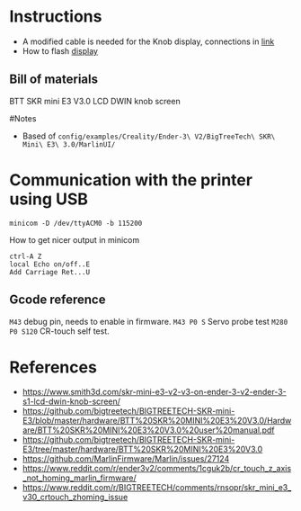 # Instructions

* A modified cable is needed for the Knob display, connections in [link](https://www.smith3d.com/skr-mini-e3-v2-v3-on-ender-3-v2-ender-3-s1-lcd-dwin-knob-screen/)
* How to flash [display](https://3dprinting.stackexchange.com/questions/21729/how-to-successfully-flash-a-dacai-lcd-screen-of-a-creality-ender-3-v2)

## Bill of materials
BTT SKR mini E3 V3.0
LCD DWIN knob screen

#Notes
* Based of `config/examples/Creality/Ender-3\ V2/BigTreeTech\ SKR\ Mini\ E3\ 3.0/MarlinUI/`

# Communication with the printer using USB
```
minicom -D /dev/ttyACM0 -b 115200
```
How to get nicer output in minicom
```
ctrl-A Z
local Echo on/off..E
Add Carriage Ret...U
```

## Gcode reference
`M43` debug pin, needs to enable in firmware.
`M43 P0 S` Servo probe test
`M280 P0 S120` CR-touch self test.



# References
* https://www.smith3d.com/skr-mini-e3-v2-v3-on-ender-3-v2-ender-3-s1-lcd-dwin-knob-screen/
* https://github.com/bigtreetech/BIGTREETECH-SKR-mini-E3/blob/master/hardware/BTT%20SKR%20MINI%20E3%20V3.0/Hardware/BTT%20SKR%20MINI%20E3%20V3.0%20user%20manual.pdf
* https://github.com/bigtreetech/BIGTREETECH-SKR-mini-E3/tree/master/hardware/BTT%20SKR%20MINI%20E3%20V3.0
* https://github.com/MarlinFirmware/Marlin/issues/27124
* https://www.reddit.com/r/ender3v2/comments/1cguk2b/cr_touch_z_axis_not_homing_marlin_firmware/
* https://www.reddit.com/r/BIGTREETECH/comments/rnsopr/skr_mini_e3_v30_crtouch_zhoming_issue

